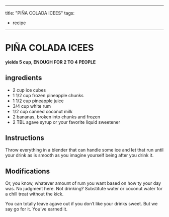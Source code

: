 
---
title: "PIÑA COLADA ICEES"
tags:
  - recipe
---
# PIÑA COLADA ICEES



#### yields  5 cup, ENOUGH FOR 2 TO 4 PEOPLE


## ingredients
* 2 cup ice cubes 
* 1 1/2 cup frozen pineapple chunks 
* 1 1/2 cup pineapple juice 
* 3/4 cup white rum 
* 1/2 cup canned coconut milk 
* 2 bananas, broken into chunks and frozen 
* 2 TBL agave syrup or your favorite liquid sweetener 



## Instructions
Throw everything in a blender that can  handle some ice and let that    run until your drink as is smooth as you imagine yourself being after you drink it.



## Modifications
Or, you know, whatever amount of rum you want based on how   ty your day was. No judgment here. Not drinking? Substitute water or coconut water for a chill treat without the kick.

 You can totally leave agave out if you don’t like your drinks sweet. But we say  go for it. You’ve earned it.




